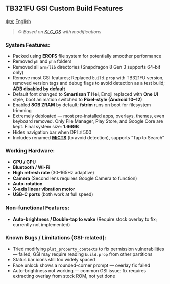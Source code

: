 ## TB321FU GSI Custom Build Features

[中文](https://github.com/Zhicheng-Gao/KLCOS-TB321FU/blob/main/README_CN.md)
[English](https://github.com/Zhicheng-Gao/KLCOS-TB321FU/blob/main/README.md)

> ⚙️ *Based on [KLC\_OS](https://github.com/LoggingNewMemory/KLC_OS) with modifications*

### System Features:

* Packed using **EROFS** file system for potentially smoother performance
* Removed `ph` and `phh` folders
* Removed all `arm/lib` directories (Snapdragon 8 Gen 3 supports 64-bit only)
* Remove most GSI features; Replaced `build.prop` with TB321FU version, removed version tags and debug flags to avoid detection as a test build; **ADB disabled by default**
* Default font changed to **Smartisan T Hei**, Emoji replaced with **One UI** style, boot animation switched to **Pixel-style (Android 10–12)**
* Enabled **8GB ZRAM** by default; **fstrim** runs on boot for filesystem trimming
* Extremely debloated — most pre-installed apps, overlays, themes, even keyboard removed. Only File Manager, Play Store, and Google Core are kept. Final system size: **1.66GB**
* Hides navigation bar when DPI ≤ 500
* Includes renamed **[MiCTS](https://github.com/parallelcc/MiCTS)** (to avoid detection), supports “Tap to Search”

### Working Hardware:

* **CPU / GPU**
* **Bluetooth / Wi-Fi**
* **High refresh rate** (30–165Hz adaptive)
* **Camera** (Second lens requires Google Camera to function)
* **Auto-rotation**
* **X-axis linear vibration motor**
* **USB-C ports** (both work at full speed)

### Non-functional Features:

* **Auto-brightness / Double-tap to wake** (Require stock overlay to fix; currently not implemented)

### Known Bugs / Limitations (GSI-related):

* Tried modifying `plat_property_contexts` to fix permission vulnerabilities — failed; GSI may require reading `build.prop` from other partitions
* Status bar icons still too widely spaced
* Face unlock shows a rounded-corner prompt — overlay fix failed
* Auto-brightness not working — common GSI issue; fix requires extracting overlay from stock ROM, not yet done
